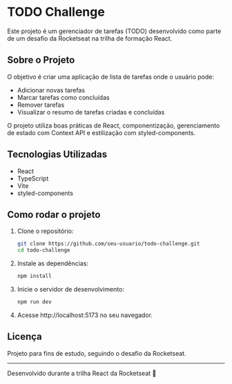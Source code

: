 # TODO Challenge

Este projeto é um gerenciador de tarefas (TODO) desenvolvido como parte de um desafio da Rocketseat na trilha de formação React.

## Sobre o Projeto

O objetivo é criar uma aplicação de lista de tarefas onde o usuário pode:

- Adicionar novas tarefas
- Marcar tarefas como concluídas
- Remover tarefas
- Visualizar o resumo de tarefas criadas e concluídas

O projeto utiliza boas práticas de React, componentização, gerenciamento de estado com Context API e estilização com styled-components.

## Tecnologias Utilizadas

- React
- TypeScript
- Vite
- styled-components

## Como rodar o projeto

1. Clone o repositório:
   ```sh
   git clone https://github.com/seu-usuario/todo-challenge.git
   cd todo-challenge
   ```
2. Instale as dependências:
   ```sh
   npm install
   ```
3. Inicie o servidor de desenvolvimento:
   ```sh
   npm run dev
   ```
4. Acesse http://localhost:5173 no seu navegador.

## Licença

Projeto para fins de estudo, seguindo o desafio da Rocketseat.

---

Desenvolvido durante a trilha React da Rocketseat 🚀
